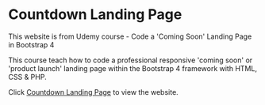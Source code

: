 # Countdown Landing Page

This website is from Udemy course - Code a 'Coming Soon' Landing Page in Bootstrap 4

This course teach how to code a professional responsive 'coming soon' or 'product launch' landing page within the Bootstrap 4 framework with HTML, CSS & PHP.

Click [Countdown Landing Page]( https://webdevtuts.github.io/countdown_landing_page/) to view the website.